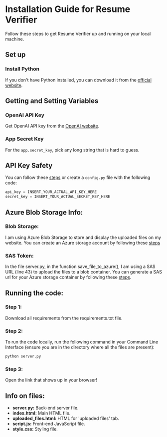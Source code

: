 # Installation Guide for Resume Verifier

Follow these steps to get Resume Verifier up and running on your local machine.

## Set up

###  Install Python
If you don't have Python installed, you can download it from the [official website](https://www.python.org/downloads/).

## Getting and Setting Variables

### OpenAI API Key
Get OpenAI API key from the [OpenAI website](https://openai.com/blog/openai-api).

### App Secret Key
For the `app.secret_key`, pick any long string that is hard to guess.

## API Key Safety
You can follow these [steps](https://help.openai.com/en/articles/5112595-best-practices-for-api-key-safety) or create a `config.py` file with the following code:
```python
api_key = INSERT_YOUR_ACTUAL_API_KEY_HERE
secret_key = INSERT_YOUR_ACTUAL_SECRET_KEY_HERE
```
## Azure Blob Storage Info:

### Blob Storage:
I am using Azure Blob Storage to store and display the uploaded files on my website. You can create an Azure storage account by following these [steps](https://learn.microsoft.com/en-us/azure/storage/blobs/storage-quickstart-blobs-portal)

### SAS Token:
In the file server.py, in the function save_file_to_azure(), I am using a SAS URL (line 43) to upload the files to a blob container. You can generate a SAS url for your Azure storage container by following these [steps](https://docs.informatica.com/integration-cloud/data-integration-connectors/h2l/1679-prerequisites-to-create-a-microsoft-azure-blob-storage-v3-c/prerequisites-to-create-a-microsoft-azure-blob-storage-v3-connec/get-credentials-for-shared-access-signature-authentication/get-sas-token-for-the-container/get-sas-token-from-the-azure-portal.html).


## Running the code:

### Step 1:
Download all requirements from the requirements.txt file.

### Step 2:
To run the code locally, run the following command in your Command Line Interface (ensure you are in the directory where all the files are present):
```python
python server.py
```
### Step 3:
Open the link that shows up in your browser!

## Info on files:
- **server.py:** Back-end server file.
- **index.html:** Main HTML file.
- **uploaded_files.html:** HTML for 'uploaded files' tab.
- **script.js:** Front-end JavaScript file.
- **style.css:** Styling file.
